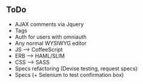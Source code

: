 ## ToDo

* AJAX comments via Jquery
* Tags
* Auth for users with omniauth
* Any normal WYSIWYG editor
* JS --> CoffeeScript
* ERB --> HAML/SLIM
* CSS --> SASS
* Specs refactoring (Devise testing, request specs)
* Specs (+ Selenium to test confirmation box)
